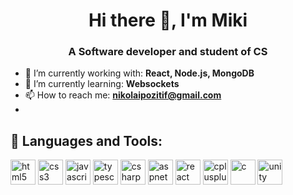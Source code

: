 <h1 align="center">Hi there 👋, I'm Miki</h1>
<h3 align="center">A Software developer and student of CS</h3>

- 🔭 I’m currently working with: **React, Node.js, MongoDB**
- 🌱 I’m currently learning: **Websockets**
- 📫 How to reach me: **nikolaipozitif@gmail.com**
- 
## 🚀 Languages and Tools:

<p align="left">
  <img src="https://img.icons8.com/color/452/html-5.png" alt="html5" width="40" height="40"/>
  <img src="https://img.icons8.com/color/452/css3.png" alt="css3" width="40" height="40"/>
  <img src="https://img.icons8.com/color/452/javascript.png" alt="javascript" width="40" height="40"/>
  <img src="https://img.icons8.com/color/452/typescript.png" alt="typescript" width="40" height="40"/>
  <img src="https://img.icons8.com/color/452/c-sharp-logo.png" alt="csharp" width="40" height="40"/>
  <img src="https://img.icons8.com/?id=54087" alt="aspnet" width="40" height="40"/>
  <img src="https://img.icons8.com/color/452/react-native.png" alt="react" width="40" height="40"/>
  <img src="https://img.icons8.com/color/452/c-plus-plus-logo.png" alt="cplusplus" width="40" height="40"/>
  <img src="https://img.icons8.com/color/452/c-programming.png" alt="c" width="40" height="40"/>
  <img src="https://img.icons8.com/ios-filled/452/unity.png" alt="unity" width="40" height="40"/>
</p>
